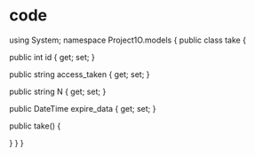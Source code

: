 # code
using System;
namespace Project1O.models
{
public class take
{

public int id { get; set; }

public string access_taken { get; set; }

public string N { get; set; }

public DateTime expire_data { get; set; }



public take()
{


}
}
}

